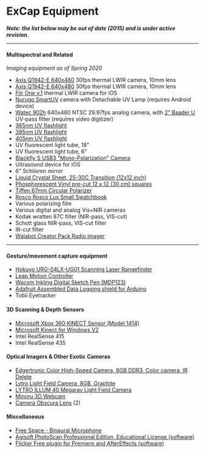 # ExCap Equipment 

***Note: the list below may be out of date (2015) and is under active revision.*** 


---

#### Multispectral and Related 

*Imaging equipment as of Spring 2020*

* [Axis Q1942-E 640x480](https://www.axis.com/en-us/products/axis-q1942-e) 30fps thermal LWIR camera, 10mm lens
* [Axis Q1942-E 640x480](https://www.axis.com/en-us/products/axis-q1942-e) 30fps thermal LWIR camera, 10mm lens
* [Flir One v.1](https://www.flir.com/products/flir-one-pro/) thermal LWIR camera for iOS
* [Nurugo SmartUV](https://www.kickstarter.com/projects/nurugo/nurugo-smartuv-the-smartest-uv-camera-for-your-pho) camera with Detachable UV Lamp (requires Android device)
* [Watec 902h](http://www.watec-shop.com/en/products/monochrome-cameras/wat-902h-ultimate-3.html) 640x480 NTSC 29.97fps analog camera, with [2" Baader U](http://www.savazzi.net/photography/baader_u.htm) UV-pass filter (requires video digitizer)
* [365nm UV flashlight](https://www.amazon.com/Blacklight-Rechargeable-Fluorescence-ultra-clear-UV302/dp/B07D6L6QV8)
* [395nm UV flashlight](https://www.amazon.com/Blacklight-Rechargeable-Fluorescence-ultra-clear-UV302/dp/B07D6LQ577)
* [405nm UV flashlight](https://www.amazon.com/Mastiff-A2-Ultraviolet-Radiation-Flashlight/dp/B00JB0KDK2/)
* UV fluorescent light tube, 18" 
* UV fluorescent light tube, 6"  
* [Blackfly S USB3 "Mono-Polarization" Camera](https://www.flir.com/products/blackfly-s-usb3?model=BFS-U3-51S5P-C)
* Ultrasound device for iOS
* 6" Schlieren mirror
* [Liquid Crystal Sheet, 25-30C Transition (12x12 inch)](http://www.teachersource.com/product/289/chemistry)
* [Phosphorescent Vinyl pre-cut 12 x 12 (30 cm) squares](http://www.teachersource.com/product/phosphorescent-vinyl-sheets/chemistry)
* [Tiffen 67mm Circular Polarizer](https://www.amazon.com/Tiffen-77CP-77mm-Circular-Polarizer/dp/B00004ZCFQ/)
* [Rosco Rosco Lux Small Swatchbook](https://www.amazon.com/Rosco-Lux-Small-Swatchbook/dp/B0002ER2YG/)
* Various polarizing film
* Various digital and analog Vis+NIR cameras
* Kodak wratten 87C filter (NIR-pass, VIS-cut)
* Schott glass NIR-pass, VIS-cut filter
* IR-cut filter
* [Walabot Creator Pack Radio imager](https://walabot.com/makers)

---

#### Gesture/movement capture equipment 

* [Hokuyo URG-04LX-UG01 Scanning Laser Rangefinder](http://www.robotshop.com/en/hokuyo-urg-04lx-ug01-scanning-laser-rangefinder.html)
* [Leap Motion Controller](http://www.amazon.com/Leap-Motion-Controller-Packaging-Software/dp/B00HVYBWQO/)
* [Wacom Inkling Digital Sketch Pen (MDP123)](http://www.amazon.com/Wacom-Inkling-Digital-Sketch-MDP123/dp/B005KPUYVA/)
* [Adafruit Assembled Data Logging shield for Arduino](https://www.adafruit.com/products/1141)
* Tobii Eyetracker

#### 3D Scanning & Depth Sensors

* [Microsoft Xbox 360 KINECT Sensor (Model 1414)](http://www.ebay.com/itm/NEW-Microsoft-Xbox-360-KINECT-Sensor-w-Kinect-Adventures-Game-Model-1414-/262008460842)
* [Microsoft Kinect for Windows V2](http://www.amazon.com/Microsoft-Kinect-for-Windows-V2/dp/B00KZIVEXO/)
* Intel RealSense 415
* Intel RealSense 435


#### Optical Imagers & Other Exotic Cameras

* [Edgertronic Color High-Speed Camera, 8GB DDR3, Color camera, IR Delete](http://edgertronic.com/order/)
* [Lytro Light Field Camera, 8GB, Graphite](http://www.amazon.com/Lytro-Light-Field-Camera-Graphite/dp/B0099QUSGM/)
* [LYTRO ILLUM 40 Megaray Light Field Camera](http://www.amazon.com/LYTRO-ILLUM-Megaray-Constant-Touchscreen/dp/B00KAX40LM/)
* [Minoru 3D Webcam](http://www.amazon.com/Minoru-3D-Webcam-Red-Chrome/dp/B001NXDGFY/)
* [Camera Obscura Lens](http://www.ebay.com/itm/CAMERA-OBSCURA-Lens-Huge-coverage-/221848951868) (2)

#### Miscellaneous

* [Free Space - Binaural Microphone](http://www.amazon.com/3Dio-FSMobile-Free-Space-Microphone/dp/B00HDOOCB4/)
* [Agisoft PhotoScan Professional Edition, Educational License (software)](http://www.agisoft.com/buy/online-store/educational-license/)
* [Flicker Free plugin for Premiere and AfterEffects (software)](https://store.digitalanarchy.com/23-VIDEO_PLUGINS)

